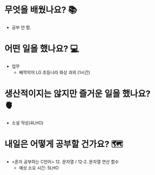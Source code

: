 # 무엇을 배웠나요? 📚
- 공부 안 함.

# 어떤 일을 했나요? 💻
- 업무
    - 째깍악어 LG 초등나라 화상 과외 (1시간)

# 생산적이지는 않지만 즐거운 일을 했나요? 🫀
- 소설 작성(4LHO)

# 내일은 어떻게 공부할 건가요? 🗺
- <혼자 공부하는 C언어> 12. 문자열 / 12-2. 문자열 연산 함수
    - 예상 소요 시간: 5LHO

